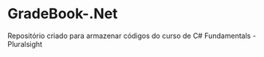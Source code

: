 ﻿# GradeBook-.Net
Repositório criado para armazenar códigos do curso de C# Fundamentals - Pluralsight
